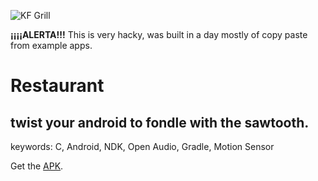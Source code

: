 
![KF Grill](http://bareserestaurantesdecuritiba.com/wp-content/uploads/2013/08/178755_308931952533111_23022315_o.jpg "KF Grill")

**¡¡¡¡ALERTA!!!**
This is very hacky, was built in a day mostly of copy paste from example apps.

# Restaurant 

## twist your android to fondle with the sawtooth.

keywords: C, Android, NDK, Open Audio, Gradle, Motion Sensor

Get the [APK](https://s3.amazonaws.com/hacks.marcelcorso.mg/app-arm-debug.apk).

